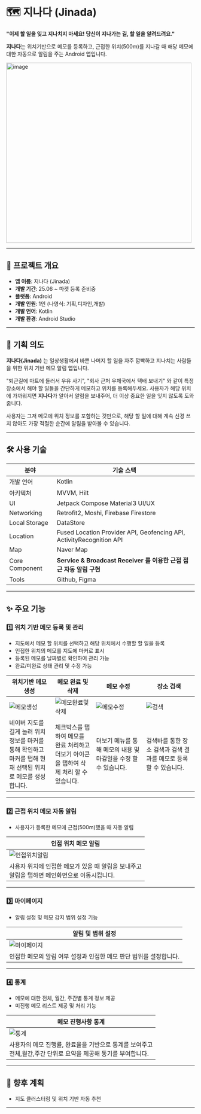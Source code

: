# 🗺️ 지나다 (Jinada)
**"이제 할 일을 잊고 지나치지 마세요! 당신이 지나가는 길, 할 일을 알려드려요."**

**지나다**는 위치기반으로 메모를 등록하고, 근접한 위치(500m)를 지나갈 때 해당 메모에 대한 자동으로 알림을 주는 Android 앱입니다.

<img width="495" height="482" alt="image" src="https://github.com/user-attachments/assets/8ff0c068-d221-488c-bc29-753529f2b9f2" />


---

## 📝 프로젝트 개요
- **앱 이름**: 지나다 (Jinada)
- **개발 기간**: 25.06 ~ 마켓 등록 준비중
- **플랫폼**: Android
- **개발 인원**: 1인 (나영식: 기획,디자인,개발)
- **개발 언어**: Kotlin
- **개발 환경**: Android Studio
---

## 🎯 기획 의도
**지나다(Jinada)** 는 일상생활에서 바쁜 나머지 할 일을 자주 깜빡하고 지나치는 사람들을 위한 위치 기반 메모 알림 앱입니다.

"퇴근길에 마트에 들러서 우유 사기", "회사 근처 우체국에서 택배 보내기" 와 같이 특정 장소에서 해야 할 일들을 간단하게 메모하고 위치를 등록해두세요. 사용자가 해당 위치에 가까워지면 **지나다**가 알아서 알림을 보내주어, 더 이상 중요한 일을 잊지 않도록 도와줍니다.

사용자는 그저 메모에 위치 정보를 포함하는 것만으로, 해당 할 일에 대해 계속 신경 쓰지 않아도 가장 적절한 순간에 알림을 받아볼 수 있습니다.

---

## 🛠 사용 기술
| 분야          | 기술 스택 |
|---------------|-----------|
| 개발 언어     | Kotlin |
| 아키텍처     | MVVM, Hilt |
| UI            | Jetpack Compose Material3 UI/UX|
| Networking  | Retrofit2, Moshi, Firebase Firestore |
| Local Storage  | DataStore |
| Location  | Fused Location Provider API, Geofencing API, ActivityRecognition API |
| Map     | Naver Map |
|  Core Component | **Service & Broadcast Receiver 를 이용한 근접 접근 자동 알림 구현** |
| Tools         | Github, Figma |

---

## ✨ 주요 기능

### 1️⃣ 위치 기반 메모 등록 및 관리
- 지도에서 메모 할 위치를 선택하고 해당 위치에서 수행할 할 일을 등록
- 인접한 위치의 메모를 지도에 마커로 표시
- 등록된 메모를 날짜별로 확인하여 관리 가능
- 완료/미완료 상태 관리 및 수정 가능

| 위치기반 메모 생성 | 메모 완료 및 삭제 | 메모 수정 | 장소 검색 |
|--------------------|--------------------|--------------------|--------------------|
| ![메모생성](https://github.com/user-attachments/assets/703f33e9-5c40-449e-bf21-eedf429a5d63)|![메모완료및삭제](https://github.com/user-attachments/assets/f0010873-4edc-4378-ac39-37b93b8aa76e)|![메모수정](https://github.com/user-attachments/assets/d24f37b5-34cf-4d71-8463-0ef207064188)|![검색](https://github.com/user-attachments/assets/0b37a912-205a-4a15-9c87-f80704725c47)|
| 네이버 지도를 길게 눌러 위치정보를 마커를 통해 확인하고<br> 마커를 탭해 현재 선택된 위치로 메모를 생성합니다.|체크박스를 탭하여 메모를 완료 처리하고<br>더보기 아이콘을 탭하여 삭제 처리 할 수 있습니다.| 더보기 메뉴를 통해 메모의 내용 및 마감일을 수정 할 수 있습니다.    | 검색바를 통한 장소 검색과 검색 결과를 메모로 등록 할 수 있습니다.   |

---

### 2️⃣ 근접 위치 메모 자동 알림
- 사용자가 등록한 메모에 근접(500m)했을 때 자동 알림

| 인접 위치 메모 알림 |
|--------------------|
|![인접위치알림](https://github.com/user-attachments/assets/1dc83954-931c-4eab-b8ba-6b30b4c85106)|
| 사용자 위치에 인접한 메모가 있을 때 알림을 보내주고<br> 알림을 탭하면 메인화면으로 이동시킵니다.|


---

### 3️⃣ 마이페이지
- 알림 설정 및 메모 감지 범위 설정 기능

| 알림 및 범위 설정 |
|--------------------|
|![마이페이지](https://github.com/user-attachments/assets/06f210b0-6c41-49d8-8fc4-283cdd5c3b62)|
| 인접한 메모의 알림 여부 설정과 인접한 메모 판단 범위를 설정합니다.|

---

### 4️⃣ 통계
- 메모에 대한 전체, 월간, 주간별 통계 정보 제공
- 미진행 메모 리스트 제공 및 처리 기능

| 메모 진행사항 통계 |
|--------------------|
|![통계](https://github.com/user-attachments/assets/d0eb5dba-d9e6-49dd-9c6f-882591673d38)|
| 사용자의 메모 진행률, 완료율을 기반으로 통계를 보여주고<br> 전체,월간,주간 단위로 요약을 제공해 동기를 부여합니다.|

---

## 🚀 향후 계획
- 지도 클러스터링 및 위치 기반 자동 추천

---
